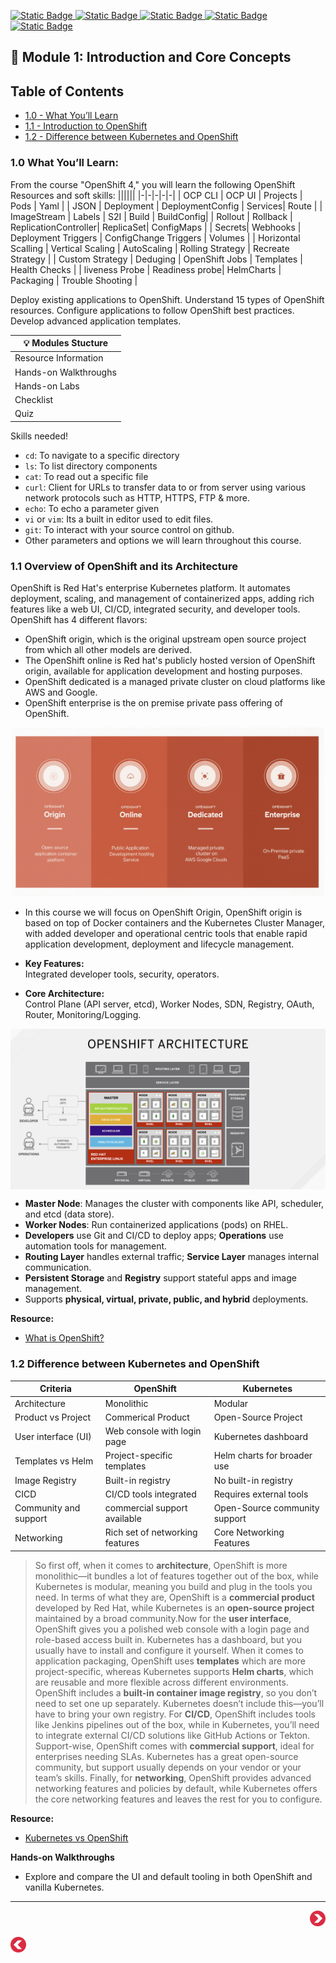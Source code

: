 [![Static Badge](https://img.shields.io/badge/CheatSheet-purple?style=flat&logoSize=auto)
](https://github.com/ocp-workshop-wf/bootcamp/blob/main/CheatSheet.md)  [![Static Badge](https://img.shields.io/badge/OCP-CLI-red?style=flat&logoSize=auto)
](https://github.com/ocp-workshop-wf/bootcamp/blob/main/ocpcli-cheatsheet.md)   [![Static Badge](https://img.shields.io/badge/Labs-maroon?style=flat&logoSize=auto)
](https://github.com/ocp-workshop-wf/bootcamp/tree/main/labs-repo)  [![Static Badge](https://img.shields.io/badge/RedHat-OpenShift-maroon?style=flat&logo=Redhat&logoSize=auto)
](https://docs.redhat.com/en/documentation/openshift_container_platform/4.19)   [![Static Badge](https://img.shields.io/badge/Kubernetes-black?style=flat&logo=Kubernetes&logoSize=auto)
](https://kubernetes.io/docs/home/)
## 🔹 Module 1: Introduction and Core Concepts 

## Table of Contents
- [1.0 - What You’ll Learn](#10-what-youll-learn)
- [1.1 - Introduction to OpenShift](#11-overview-of-openshift-and-its-architecture)
- [1.2 - Difference between Kubernetes and OpenShift](#12-difference-between-kubernetes-and-openshift)



### 1.0 What You’ll Learn:
From the course  "OpenShift 4," you will learn the following OpenShift Resources and soft skills:
||||||
|-|-|-|-|-| 
| OCP CLI | OCP UI | Projects | Pods | Yaml | 
| JSON | Deployment | DeploymentConfig | Services| Route |
| ImageStream | Labels | S2I | Build | BuildConfig| 
| Rollout | Rollback | ReplicationController| ReplicaSet| ConfigMaps |
| Secrets| Webhooks | Deployment Triggers | ConfigChange Triggers | Volumes | 
| Horizontal Scalling | Vertical Scaling | AutoScaling | Rolling Strategy | Recreate Strategy | 
| Custom Strategy | Deduging | OpenShift Jobs | Templates | Health Checks |
| liveness Probe | Readiness probe| HelmCharts | Packaging | Trouble Shooting |

Deploy existing applications to OpenShift.
Understand 15 types of OpenShift resources.
Configure applications to follow OpenShift best practices.
Develop advanced application templates.

|💡 Modules Stucture  | 
| -------- |
| Resource Information  | 
| Hands-on Walkthroughs |
| Hands-on Labs    | 
| Checklist |
| Quiz |

Skills needed!
- `cd`: To navigate to a specific directory
- `ls`: To list directory components
- `cat`: To read out a specific file
- `curl`: Client for URLs to transfer data to or from server using various network protocols such as HTTP, HTTPS, FTP & more.
- `echo`: To echo a parameter given
- `vi` or `vim`: Its a built in editor used to edit files.
- `git`: To interact with your source control on github.
- Other parameters and options we will learn throughout this course. 


### 1.1 Overview of OpenShift and its Architecture

OpenShift is Red Hat's enterprise Kubernetes platform. It automates deployment, scaling, and management of containerized apps, adding rich features like a web UI, CI/CD, integrated security, and developer tools. OpenShift has 4 different flavors: 
- OpenShift origin, which is the original upstream open source project from which all other models are derived. 
- The OpenShift online is Red hat's publicly hosted version of OpenShift origin, available for application development and hosting purposes. 
- OpenShift dedicated is a managed private cluster on cloud platforms like AWS and Google. 
- OpenShift enterprise is the on premise private pass offering of OpenShift.

<p align="center">
<img src="/images/openshift-flavors.png" alt="OpenShift Training" style="width:500px; align="center"/>
</p>

- In this course we will focus on OpenShift Origin, OpenShift origin is based on top of Docker containers and the Kubernetes Cluster Manager, with added developer and operational centric tools that enable rapid application development, deployment and lifecycle management.

- **Key Features:**  
  Integrated developer tools, security, operators.
- **Core Architecture:**  
  Control Plane (API server, etcd), Worker Nodes, SDN, Registry, OAuth, Router, Monitoring/Logging.

<p align="center">
<img src="/images/ocp-arch.png" alt="OpenShift Training"; align="center"/>
</p>

* **Master Node**: Manages the cluster with components like API, scheduler, and etcd (data store).
* **Worker Nodes**: Run containerized applications (pods) on RHEL.
* **Developers** use Git and CI/CD to deploy apps; **Operations** use automation tools for management.
* **Routing Layer** handles external traffic; **Service Layer** manages internal communication.
* **Persistent Storage** and **Registry** support stateful apps and image management.
* Supports **physical, virtual, private, public, and hybrid** deployments.



**Resource:**  
- [What is OpenShift?](https://youtu.be/KTN_QBuDplo)


### 1.2 Difference between Kubernetes and OpenShift

| Criteria | OpenShift | Kubernetes| 
| -------- | --------- | --------- | 
| Architecture | Monolithic | Modular|
| Product vs Project | Commerical Product | Open-Source Project |
| User interface (UI) | Web console with login page | Kubernetes dashboard | 
| Templates vs Helm | Project-specific templates | Helm charts for broader use | 
| Image Registry | Built-in registry | No built-in registry | 
| CICD | CI/CD tools integrated | Requires external tools | 
| Community and support | commercial support available | Open-Source community support|
| Networking | Rich set of networking features | Core Networking Features| 

> So first off, when it comes to **architecture**, OpenShift is more monolithic—it bundles a lot of features together out of the box, while Kubernetes is modular, meaning you build and plug in the tools you need. In terms of what they are, OpenShift is a **commercial product** developed by Red Hat, while Kubernetes is an **open-source project** maintained by a broad community.Now for the **user interface**, OpenShift gives you a polished web console with a login page and role-based access built in. Kubernetes has a dashboard, but you usually have to install and configure it yourself. When it comes to application packaging, OpenShift uses **templates** which are more project-specific, whereas Kubernetes supports **Helm charts**, which are reusable and more flexible across different environments. OpenShift includes a **built-in container image registry**, so you don’t need to set one up separately. Kubernetes doesn’t include this—you’ll have to bring your own registry. For **CI/CD**, OpenShift includes tools like Jenkins pipelines out of the box, while in Kubernetes, you’ll need to integrate external CI/CD solutions like GitHub Actions or Tekton. Support-wise, OpenShift comes with **commercial support**, ideal for enterprises needing SLAs. Kubernetes has a great open-source community, but support usually depends on your vendor or your team’s skills. Finally, for **networking**, OpenShift provides advanced networking features and policies by default, while Kubernetes offers the core networking features and leaves the rest for you to configure. 

**Resource:**  
- [Kubernetes vs OpenShift](https://www.theknowledgeacademy.com/blog/openshift-vs-kubernetes/)

**Hands-on Walkthroughs**  
- Explore and compare the UI and default tooling in both OpenShift and vanilla Kubernetes.

---


<p align="right">
  <a href="https://github.com/ocp-workshop-wf/bootcamp/tree/main/module2" target="_blank">
    <img src="/images/nexticon.webp" alt="OpenShift Training" style="width:25px;" />
  </a>
</p>
<p align="left">
  <a href="https://github.com/ocp-workshop-wf/bootcamp/tree/main" target="_blank">
    <img src="/images/backred1.png" alt="OpenShift Training" style="width:25px;" />
  </a>
</p>

